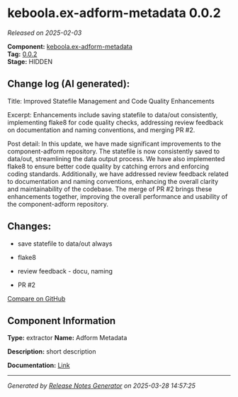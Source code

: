 #  keboola.ex-adform-metadata 0.0.2

_Released on 2025-02-03_

**Component:** [keboola.ex-adform-metadata](https://github.com/keboola/component-adform)  
**Tag:** [0.0.2](https://github.com/keboola/component-adform/releases/tag/0.0.2)  
**Stage:** HIDDEN


## Change log (AI generated):
Title: Improved Statefile Management and Code Quality Enhancements

Excerpt: Enhancements include saving statefile to data/out consistently, implementing flake8 for code quality checks, addressing review feedback on documentation and naming conventions, and merging PR #2.

Post detail: In this update, we have made significant improvements to the component-adform repository. The statefile is now consistently saved to data/out, streamlining the data output process. We have also implemented flake8 to ensure better code quality by catching errors and enforcing coding standards. Additionally, we have addressed review feedback related to documentation and naming conventions, enhancing the overall clarity and maintainability of the codebase. The merge of PR #2 brings these enhancements together, improving the overall performance and usability of the component-adform repository.



## Changes:



- save statefile to data/out always 




- flake8 




- review feedback - docu, naming 




- PR #2 



[Compare on GitHub](https://github.com/keboola/component-adform/compare/0.0.1...0.0.2)



## Component Information
**Type:** extractor
**Name:** Adform Metadata

**Description:** short description


**Documentation:** [Link](https://github.com/keboola/component-adform/blob/master/README.md)



---
_Generated by [Release Notes Generator](https://github.com/keboola/release-notes-generator)
on 2025-03-28 14:57:25_